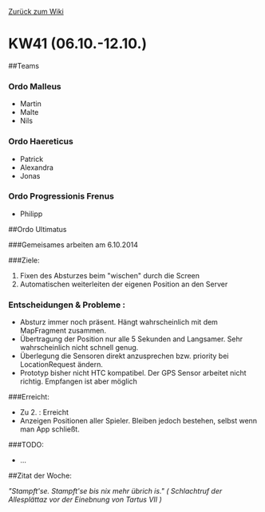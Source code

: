 [Zurück zum Wiki](https://github.com/Institute-Web-Science-and-Technologies/GeoVisualization/wiki/Entwicklungstagebuch)
# KW41 (06.10.-12.10.)
##Teams
### Ordo Malleus
* Martin 
* Malte 
* Nils

### Ordo Haereticus
* Patrick
* Alexandra
* Jonas

### Ordo Progressionis Frenus
* Philipp

##Ordo Ultimatus

###Gemeisames arbeiten am 6.10.2014

###Ziele:
 1. Fixen des Absturzes beim "wischen" durch die Screen
 2. Automatischen weiterleiten der eigenen Position an den Server
 
### Entscheidungen & Probleme :
* Absturz immer noch präsent. Hängt wahrscheinlich mit dem MapFragment zusammen.
* Übertragung der Position nur alle 5 Sekunden and Langsamer. Sehr wahrscheinlich nicht schnell genug.
* Überlegung die Sensoren direkt anzusprechen bzw. priority bei LocationRequest ändern.
* Prototyp bisher nicht HTC kompatibel. Der GPS Sensor arbeitet nicht richtig. Empfangen ist aber möglich


###Erreicht:
* Zu 2. : Erreicht
* Anzeigen Positionen aller Spieler. Bleiben jedoch bestehen, selbst wenn man App schließt.

###TODO:
* ...




##Zitat der Woche:

_"Stampft'se. Stampft'se bis nix mehr übrich is." ( Schlachtruf der Allesplättaz vor der Einebnung von Tartus VII )_
